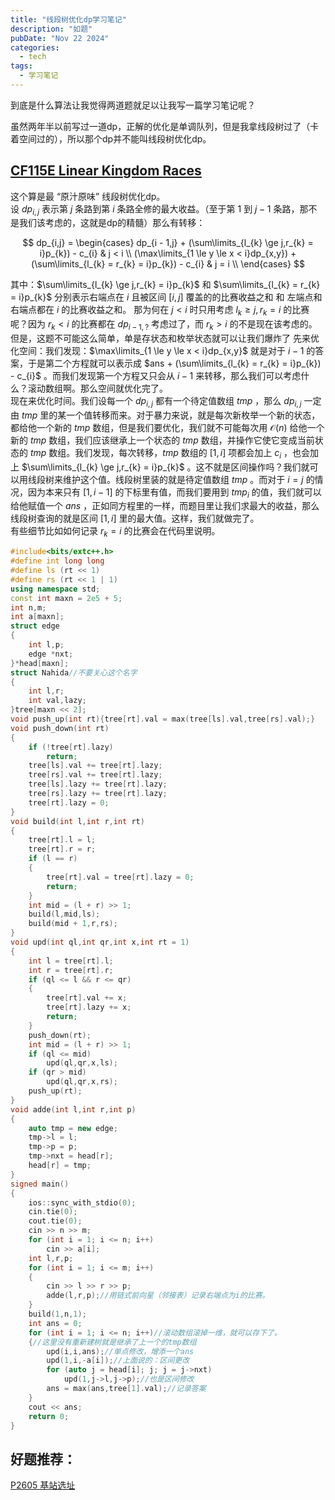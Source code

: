 ```yaml
---
title: "线段树优化dp学习笔记"
description: "如题"
pubDate: "Nov 22 2024"
categories:
  - tech
tags:
  - 学习笔记
---
```


到底是什么算法让我觉得两道题就足以让我写一篇学习笔记呢？

虽然两年半以前写过一道dp，正解的优化是单调队列，但是我拿线段树过了（卡着空间过的），所以那个dp并不能叫线段树优化dp。

## [CF115E Linear Kingdom Races](http://codeforces.com/problemset/problem/115/E) 

这个算是最 “原汁原味” 线段树优化dp。  
设 $dp_{i,j}$ 表示第 $j$ 条路到第 $i$ 条路全修的最大收益。（至于第 $1$ 到 $j - 1$ 条路，那不是我们该考虑的，这就是dp的精髓）那么有转移：

$$
dp_{i,j} = \begin{cases}
dp_{i - 1,j} + (\sum\limits_{l_{k} \ge j,r_{k} = i}p_{k}) - c_{i} & j < i \\
(\max\limits_{1 \le y \le x < i}dp_{x,y}) + (\sum\limits_{l_{k} = r_{k} = i}p_{k}) - c_{i} & j = i \\
\end{cases}
$$

其中：$\sum\limits_{l_{k} \ge j,r_{k} = i}p_{k}$ 和 $\sum\limits_{l_{k} = r_{k} = i}p_{k}$ 分别表示右端点在 $i$ 且被区间 $[i,j]$ 覆盖的的比赛收益之和 和 左端点和右端点都在 $i$ 的比赛收益之和。
那为何在 $j < i$ 时只用考虑 $l_{k} \ge j,r_{k} = i$ 的比赛呢？因为 $r_{k} < i$ 的比赛都在 $dp_{i - 1,?}$ 考虑过了，而 $r_{k} > i$ 的不是现在该考虑的。  
但是，这题不可能这么简单，单是存状态和枚举状态就可以让我们爆炸了
先来优化空间：我们发现：$\max\limits_{1 \le y \le x < i}dp_{x,y}$ 就是对于 $i - 1$ 的答案，于是第二个方程就可以表示成 $ans + (\sum\limits_{l_{k} = r_{k} = i}p_{k}) - c_{i}$ 。而我们发现第一个方程又只会从 $i - 1$ 来转移，那么我们可以考虑什么？滚动数组啊。那么空间就优化完了。  
现在来优化时间。我们设每一个 $dp_{i,j}$ 都有一个待定值数组 $tmp$ ，那么 $dp_{i,j}$ 一定由 $tmp$ 里的某一个值转移而来。对于暴力来说，就是每次新枚举一个新的状态，都给他一个新的 $tmp$ 数组，但是我们要优化，我们就不可能每次用 $\mathcal{O}(n)$ 给他一个新的 $tmp$ 数组，我们应该继承上一个状态的 $tmp$ 数组，并操作它使它变成当前状态的 $tmp$ 数组。我们发现，每次转移，$tmp$ 数组的 $[1,i]$ 项都会加上 $c_{i}$ ，也会加上 $\sum\limits_{l_{k} \ge j,r_{k} = i}p_{k}$ 。这不就是区间操作吗？我们就可以用线段树来维护这个值。线段树里装的就是待定值数组 $tmp$ 。而对于 $i = j$ 的情况，因为本来只有 $[1,i - 1]$ 的下标里有值，而我们要用到 $tmp_{i}$ 的值，我们就可以给他赋值一个 $ans$ ，正如同方程里的一样，而题目里让我们求最大的收益，那么线段树查询的就是区间 $[1,i]$ 里的最大值。这样，我们就做完了。  
有些细节比如如何记录 $r_{k} = i$ 的比赛会在代码里说明。

```cpp
#include<bits/extc++.h>
#define int long long
#define ls (rt << 1)
#define rs (rt << 1 | 1)
using namespace std;
const int maxn = 2e5 + 5;
int n,m;
int a[maxn];
struct edge
{
    int l,p;
    edge *nxt;
}*head[maxn];
struct Nahida//不要关心这个名字
{
    int l,r;
    int val,lazy;
}tree[maxn << 2];
void push_up(int rt){tree[rt].val = max(tree[ls].val,tree[rs].val);}
void push_down(int rt)
{
    if (!tree[rt].lazy)
        return;
    tree[ls].val += tree[rt].lazy;
    tree[rs].val += tree[rt].lazy;
    tree[ls].lazy += tree[rt].lazy;
    tree[rs].lazy += tree[rt].lazy;
    tree[rt].lazy = 0;
}
void build(int l,int r,int rt)
{
    tree[rt].l = l;
    tree[rt].r = r;
    if (l == r)
    {
        tree[rt].val = tree[rt].lazy = 0;
        return;
    }
    int mid = (l + r) >> 1;
    build(l,mid,ls);
    build(mid + 1,r,rs);
}
void upd(int ql,int qr,int x,int rt = 1)
{
    int l = tree[rt].l;
    int r = tree[rt].r;
    if (ql <= l && r <= qr)
    {
        tree[rt].val += x;
        tree[rt].lazy += x;
        return;
    }
    push_down(rt);
    int mid = (l + r) >> 1;
    if (ql <= mid)
        upd(ql,qr,x,ls);
    if (qr > mid)
        upd(ql,qr,x,rs);
    push_up(rt);
}
void adde(int l,int r,int p)
{
    auto tmp = new edge;
    tmp->l = l;
    tmp->p = p;
    tmp->nxt = head[r];
    head[r] = tmp;
}
signed main()
{
    ios::sync_with_stdio(0);
    cin.tie(0);
    cout.tie(0);
    cin >> n >> m;
    for (int i = 1; i <= n; i++)
        cin >> a[i];
    int l,r,p;
    for (int i = 1; i <= m; i++)
    {
        cin >> l >> r >> p;
        adde(l,r,p);//用链式前向星（邻接表）记录右端点为i的比赛。
    }
    build(1,n,1);
    int ans = 0;
    for (int i = 1; i <= n; i++)//滚动数组滚掉一维，就可以存下了。
    {//这里没有重新建树就是继承了上一个的tmp数组
        upd(i,i,ans);//单点修改，增添一个ans
        upd(1,i,-a[i]);//上面说的：区间更改
        for (auto j = head[i]; j; j = j->nxt)
            upd(1,j->l,j->p);//也是区间修改
        ans = max(ans,tree[1].val);//记录答案
    }
    cout << ans;
    return 0;
}
```

## 好题推荐：

[P2605 基站选址](https://www.luogu.com.cn/problem/P2605)